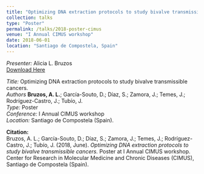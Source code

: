```yaml
---
title: "Optimizing DNA extraction protocols to study bivalve transmissible cancers"
collection: talks
type: "Poster"
permalink: /talks/2018-poster-cimus
venue: "I Annual CIMUS workshop"
date: 2018-06-01
location: "Santiago de Compostela, Spain"
---
```


*Presenter:* Alicia L. Bruzos  
[Download Here](https://albruzos.github.io/files/posters/2018_Poster_Bruzosetal_CIMUS.jpg)  

*Title:* Optimizing DNA extraction protocols to study bivalve transmissible cancers.  
*Authors* **Bruzos, A. L.**; García-Souto, D.; Díaz, S.; Zamora, J.; Temes, J.; Rodríguez-Castro, J.; Tubío, J.  
*Type:* Poster  
*Conference:* I Annual CIMUS workshop  
*Location:* Santiago de Compostela (Spain).  

**Citation:**  
Bruzos, A. L.; García-Souto, D.; Díaz, S.; Zamora, J.; Temes, J.; Rodríguez-Castro, J.; Tubío, J. (2018, June). _Optimizing DNA extraction protocols to study bivalve transmissible cancers._ Poster at I Annual CIMUS workshop. Center for Research in Molecular Medicine and Chronic Diseases (CIMUS), Santiago de Compostela (Spain).


